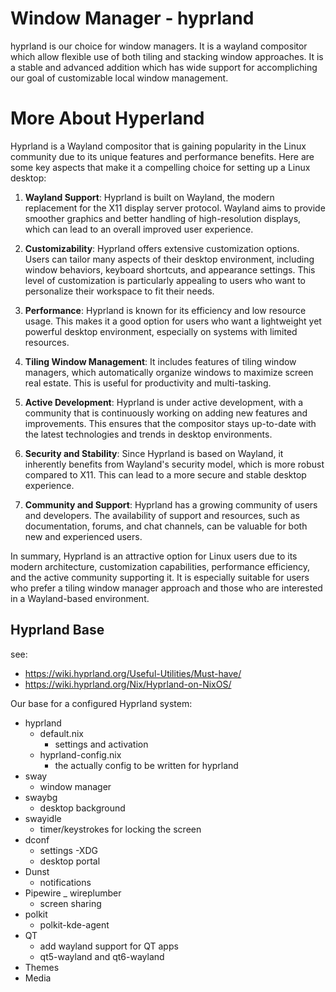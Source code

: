 # Window Manager - hyprland
hyprland is our choice for window managers.
It is a wayland compositor which allow flexible use of both tiling and stacking window approaches. It is a stable and advanced addition which has wide support for accompliching our goal of customizable local window management.

# More About Hyperland
Hyprland is a Wayland compositor that is gaining popularity in the Linux community due to its unique features and performance benefits. Here are some key aspects that make it a compelling choice for setting up a Linux desktop:

1. **Wayland Support**: Hyprland is built on Wayland, the modern replacement for the X11 display server protocol. Wayland aims to provide smoother graphics and better handling of high-resolution displays, which can lead to an overall improved user experience.

2. **Customizability**: Hyprland offers extensive customization options. Users can tailor many aspects of their desktop environment, including window behaviors, keyboard shortcuts, and appearance settings. This level of customization is particularly appealing to users who want to personalize their workspace to fit their needs.

3. **Performance**: Hyprland is known for its efficiency and low resource usage. This makes it a good option for users who want a lightweight yet powerful desktop environment, especially on systems with limited resources.

4. **Tiling Window Management**: It includes features of tiling window managers, which automatically organize windows to maximize screen real estate. This is useful for productivity and multi-tasking.

5. **Active Development**: Hyprland is under active development, with a community that is continuously working on adding new features and improvements. This ensures that the compositor stays up-to-date with the latest technologies and trends in desktop environments.

6. **Security and Stability**: Since Hyprland is based on Wayland, it inherently benefits from Wayland's security model, which is more robust compared to X11. This can lead to a more secure and stable desktop experience.

7. **Community and Support**: Hyprland has a growing community of users and developers. The availability of support and resources, such as documentation, forums, and chat channels, can be valuable for both new and experienced users.

In summary, Hyprland is an attractive option for Linux users due to its modern architecture, customization capabilities, performance efficiency, and the active community supporting it. It is especially suitable for users who prefer a tiling window manager approach and those who are interested in a Wayland-based environment.

## Hyprland Base
see: 
- https://wiki.hyprland.org/Useful-Utilities/Must-have/
- https://wiki.hyprland.org/Nix/Hyprland-on-NixOS/

Our base for a configured Hyprland system:

  - hyprland
    - default.nix 
      - settings and activation
    - hyprland-config.nix
      - the actually config to be written for hyprland
  - sway
    - window manager 
  - swaybg
    - desktop background
  - swayidle
    - timer/keystrokes for locking the screen
  - dconf
    - settings
  -XDG
    - desktop portal
  - Dunst
    - notifications
  - Pipewire _ wireplumber
    - screen sharing
  - polkit
    - polkit-kde-agent
  - QT
    - add wayland support for QT apps
    - qt5-wayland and qt6-wayland
  - Themes
  - Media